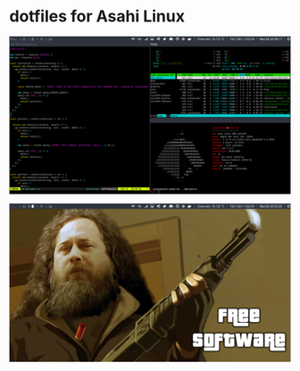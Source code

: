 # dotfiles for Asahi Linux

![Asahi riced](https://github.com/jasoneckert/dotfiles/blob/main/Asahi_riced.png?raw=true)

![Asahi riced background](https://github.com/jasoneckert/dotfiles/blob/main/Asahi_riced_background.png?raw=true)
